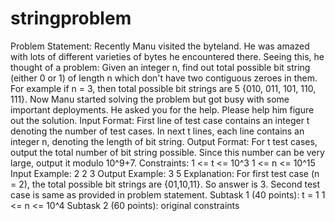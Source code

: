 # stringproblem
Problem Statement: Recently Manu visited the byteland. He was amazed with lots of different varieties of bytes he encountered there. Seeing this, he thought of a problem: Given an integer n, find out total possible bit string (either 0 or 1) of length n which don't have two contiguous zeroes in them. For example if n = 3, then total possible bit strings are 5 {010, 011, 101, 110, 111}. Now Manu started solving the problem but got busy with some important deployments. He asked you for the help. Please help him figure out the solution.
Input Format: First line of test case contains an integer t denoting the number of test cases. In next t lines, each line contains an integer n, denoting the length of bit string.
Output Format: For t test cases, output the total number of bit string possible. Since this number can be very large, output it modulo 10^9+7.
Constraints: 1 <= t <= 10^3 1 <= n <= 10^15
Input Example: 2 2 3
Output Example: 3 5
Explanation: For first test case (n = 2), the total possible bit strings are {01,10,11}. So answer is 3. Second test case is same as provided in problem statement.
Subtask 1 (40 points): t = 1 1 <= n <= 10^4
Subtask 2 (60 points): original constraints
